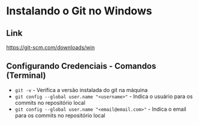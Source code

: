 # Instalando o Git no Windows

## Link
  https://git-scm.com/downloads/win

## Configurando Credenciais - Comandos (Terminal)
  * `git -v` - Verifica a versão instalada do git na máquina
  * `git config --global user.name "<username>"` - Indica o usuário para os commits no repositório local
  * `git config --global user.name "<email@email.com>"` - Indica o email para os commits no repositório local
